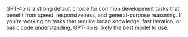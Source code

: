 GPT-4o is a strong default choice for common development tasks that benefit from speed, responsiveness, and general-purpose reasoning. If you're working on tasks that require broad knowledge, fast iteration, or basic code understanding, GPT-4o is likely the best model to use.
